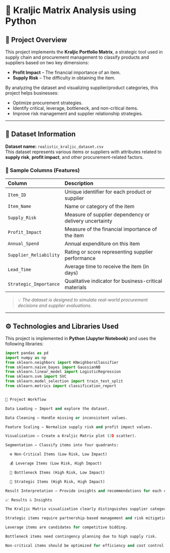 # 🧩 Kraljic Matrix Analysis using Python

## 📌 Project Overview
This project implements the **Kraljic Portfolio Matrix**, a strategic tool used in supply chain and procurement management to classify products and suppliers based on two key dimensions:
- **Profit Impact** – The financial importance of an item.
- **Supply Risk** – The difficulty in obtaining the item.

By analyzing the dataset and visualizing supplier/product categories, this project helps businesses:
- Optimize procurement strategies.
- Identify critical, leverage, bottleneck, and non-critical items.
- Improve risk management and supplier relationship strategies.

---

## 📂 Dataset Information
**Dataset name:** `realistic_kraljic_dataset.csv`  
This dataset represents various items or suppliers with attributes related to **supply risk**, **profit impact**, and other procurement-related factors.

### 🧾 Sample Columns (Features)
| Column | Description |
|:--------|:-------------|
| `Item_ID` | Unique identifier for each product or supplier |
| `Item_Name` | Name or category of the item |
| `Supply_Risk` | Measure of supplier dependency or delivery uncertainty |
| `Profit_Impact` | Measure of the financial importance of the item |
| `Annual_Spend` | Annual expenditure on this item |
| `Supplier_Reliability` | Rating or score representing supplier performance |
| `Lead_Time` | Average time to receive the item (in days) |
| `Strategic_Importance` | Qualitative indicator for business-critical materials |

> 💡 *The dataset is designed to simulate real-world procurement decisions and supplier evaluations.*

---

## ⚙️ Technologies and Libraries Used
This project is implemented in **Python (Jupyter Notebook)** and uses the following libraries:

```python
import pandas as pd
import numpy as np
from sklearn.neighbors import KNeighborsClassifier
from sklearn.naive_bayes import GaussianNB
from sklearn.linear_model import LogisticRegression
from sklearn.svm import SVC
from sklearn.model_selection import train_test_split
from sklearn.metrics import classification_report


🚀 Project Workflow

Data Loading – Import and explore the dataset.

Data Cleaning – Handle missing or inconsistent values.

Feature Scaling – Normalize supply risk and profit impact values.

Visualization – Create a Kraljic Matrix plot (2D scatter).

Segmentation – Classify items into four quadrants:

  ⚙️ Non-Critical Items (Low Risk, Low Impact)

  💰 Leverage Items (Low Risk, High Impact)

  🚧 Bottleneck Items (High Risk, Low Impact)

  🧠 Strategic Items (High Risk, High Impact)

Result Interpretation – Provide insights and recommendations for each category.

📈 Results & Insights

The Kraljic Matrix visualization clearly distinguishes supplier categories.

Strategic items require partnership-based management and risk mitigation.

Leverage items are candidates for competitive bidding.

Bottleneck items need contingency planning due to high supply risk.

Non-critical items should be optimized for efficiency and cost control.
